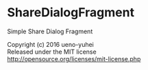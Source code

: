 # ShareDialogFragment
Simple Share Dialog Fragment

Copyright (c) 2016 ueno-yuhei  
Released under the MIT license  
http://opensource.org/licenses/mit-license.php
